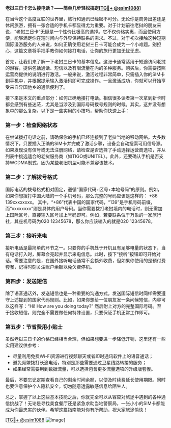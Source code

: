 **老挝三日卡怎么接电话？——简单几步轻松搞定[[TG💪+ @esim1088](https://t.me/s/esim1088)]**

在当今这个高度互联的世界里，旅行和通讯已经密不可分。无论你是商务出差还是休闲旅游，拥有一张合适的手机卡都显得尤为重要。对于计划前往老挝的朋友来说，“老挝三日卡”无疑是一个性价比极高的选择。它不仅价格实惠，而且使用方便，能够满足你在短时间内与外界保持联系的需求。不过，对于初次接触这种短期国际漫游服务的人来说，如何正确使用老挝三日卡可能会成为一个小难题。别担心，这篇文章将手把手教你如何接打电话，让你的旅行更加无忧无虑。

首先，让我们来了解一下老挝三日卡的基本信息。这张卡通常适用于短途访问老挝的游客，提供包括通话、短信以及有限流量在内的多种服务。购买后，你需要按照运营商提供的说明进行激活。一般来说，激活过程非常简单，只需插入你的SIM卡到手机中，并根据提示输入激活码即可完成操作。一旦激活成功，你就可以开始享受来自异国他乡的通信便利了。

接下来是本文的重点部分：如何正确地接打电话。相信很多读者第一次拿到新卡时都会感到有些迷茫，尤其是当涉及到国际号码拨号规则的时候。其实，这并没有想象中的那么复杂。以下是一些实用的小技巧，帮助你快速上手：

### 第一步：检查网络状态
在尝试拨打电话之前，请确保你的手机已经连接到了老挝当地的移动网络。大多数情况下，只要插入正确的SIM卡并完成了激活步骤，设备会自动搜索可用信号源。如果发现没有信号或无法注册网络，请检查是否选择了手动选择运营商选项，并从列表中挑选适合的老挝服务商（如TIGO或UNITEL）。此外，还要确认手机是否支持WCDMA制式，因为某些老旧机型可能不兼容该技术。

### 第二步：了解拨号格式
国际电话的拨号格式相对固定，遵循“国家代码+区号+本地号码”的原则。例如，如果你想拨打中国大陆的一个手机号码，那么完整的号码应该是这样的：
+86 139xxxxxxxx。
其中，“+86”代表中国的国家代码，“139”是手机号码前缀，而“xxxxxxxx”则是具体的用户号码。当你需要拨打老挝境内的电话时，则无需加上国际区号，直接输入区号加上号码即可。例如，若要联系位于万象的一家旅行社，其座机号码为020 12345678，那么你应该输入的就是020 12345678。

### 第三步：接听来电
接听电话是最简单的环节之一。只要你的手机处于开机且有足够电量的状态下，当有电话打入时，屏幕会亮起并显示来电信息。此时，按下“接听”按钮即可开始对话。需要注意的是，在国外接听电话通常不会额外收费，但如果你使用的是预付费套餐，记得时刻关注账户余额以免欠费停机。

### 第四步：发送短信
除了语音通话外，发送短信也是一种重要的沟通方式。发送国际短信时同样需要遵守上述提到的国家代码规则。比如，如果你想给一位朋友发一条问候短信，内容可以这样写：“Hi! How are you doing today?” 然后附上对方的完整国际号码。至于接收短信，则完全不需要做任何特殊设置，只要保证手机正常工作即可。

### 第五步：节省费用小贴士
虽然老挝三日卡的价格已经相当合理，但如果想要进一步降低开销，这里还有一些实用建议供参考：
- 尽量利用免费Wi-Fi资源进行视频聊天或者即时通讯软件上的语音通话；
- 避免频繁拨打长途电话，特别是那些需要通过卫星线路转接的服务；
- 如果经常需要用到数据流量，可以选择包含更多流量选项的升级版套餐。

最后，不要忘记定期查看自己的剩余时间余额，以便及时续费延长使用期限。同时也要注意保护个人隐私安全，切勿随意透露敏感信息给陌生人。

总之，掌握了以上这些基本技能之后，你就完全可以从容应对旅途中遇到的各种通信挑战了！无论是寻找美食餐厅还是紧急求助当地警察局，一张小小的SIM卡都能成为你最忠实的伙伴。希望这篇指南能对你有所帮助，祝大家旅途愉快！

[[TG💪+ @esim1088](https://t.me/s/esim1088) ![Image](https://i.postimg.cc/4NQfJmqS/Snipaste-2025-05-13-00-14-12.png)]